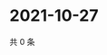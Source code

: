 # 2021-10-27

共 0 条

<!-- BEGIN WEIBO -->
<!-- 最后更新时间 Wed Oct 27 2021 10:24:12 GMT+0800 (China Standard Time) -->

<!-- END WEIBO -->
